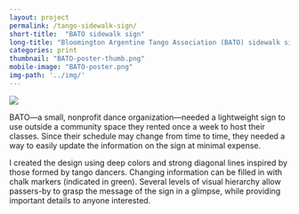 ```yaml
---
layout: project
permalink: /tango-sidewalk-sign/
short-title:  "BATO sidewalk sign"
long-title: "Bloomington Argentine Tango Association (BATO) sidewalk sign"
categories: print
thumbnail: "BATO-poster-thumb.png"
mobile-image: "BATO-poster.png"
img-path: '../img/'
---
```

<img src="{{page.img-path}}BATO-poster.png" alt=" " />

BATO&mdash;a small, nonprofit dance organization&mdash;needed a lightweight sign to use outside a community space they rented once a week to host their classes. Since their schedule may change from time to time, they needed a way to easily update the information on the sign at minimal expense. 

I created the design using deep colors and strong diagonal lines inspired by those formed by tango dancers. Changing information can be filled in with chalk markers (indicated&nbsp;in&nbsp;green). Several levels of visual hierarchy allow passers-by to grasp the message of the sign in a glimpse, while providing important details to anyone interested.
